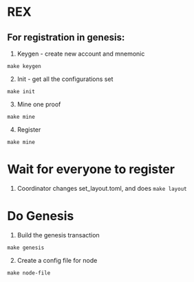 
# REX

## For registration in genesis:
1. Keygen - create new account and mnemonic

```
make keygen
```

2. Init - get all the configurations set

```
make init
```

3. Mine one proof

```
make mine
```

4. Register

```
make mine
```

# Wait for everyone to register

1. Coordinator changes set_layout.toml, and does `make layout`

# Do Genesis
1. Build the genesis transaction
```
make genesis
```

2. Create a config file for node
```
make node-file
```